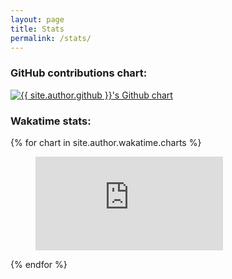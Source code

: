 ```yaml
---
layout: page
title: Stats
permalink: /stats/
---
```


### GitHub contributions chart:

<a href="https://github.com/{{ site.author.github }}">
  <img src="http://ghchart.rshah.org/{{ site.author.github }}"
    alt="{{ site.author.github }}'s Github chart" />
</a>

### Wakatime stats:

{% for chart in site.author.wakatime.charts %}

<figure>
  <embed src="https://wakatime.com/@{{ site.author.wakatime.username }}/{{ chart }}.svg" />
</figure>

{% endfor %}
